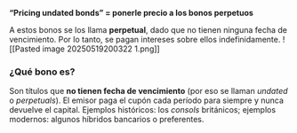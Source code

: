 **“Pricing undated bonds” = ponerle precio a los bonos perpetuos**

A estos bonos se los llama **perpetual**, dado que no tienen ninguna fecha de vencimiento. Por lo tanto, se pagan intereses sobre ellos indefinidamente.
![[Pasted image 20250519200322 1.png]]

### ¿Qué bono es?
Son títulos que **no tienen fecha de vencimiento** (por eso se llaman _undated_ o _perpetuals_). El emisor paga el cupón cada período para siempre y nunca devuelve el capital. Ejemplos históricos: los _consols_ británicos; ejemplos modernos: algunos híbridos bancarios o preferentes.

